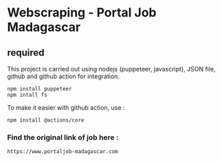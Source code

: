# Webscraping - Portal Job Madagascar
## required
This project is carried out using nodejs (puppeteer, javascript), JSON file, github and github action for integration.
```
npm install puppeteer
npm intall fs
```
To make it easier with github action, use : 
```
npm install @actions/core
```
### Find the original link of job here : 

```
https://www.portaljob-madagascar.com
```
